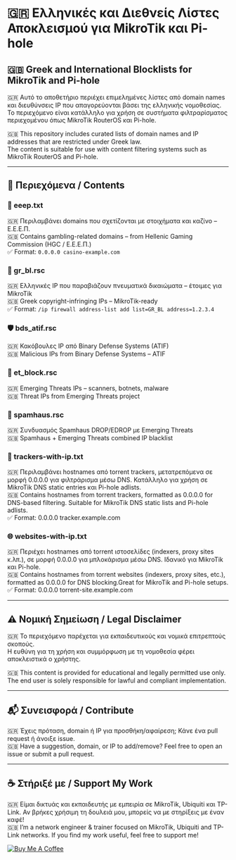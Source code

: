 # 🇬🇷 Ελληνικές και Διεθνείς Λίστες Αποκλεισμού για MikroTik και Pi-hole
## 🇬🇧 Greek and International Blocklists for MikroTik and Pi-hole

🇬🇷 Αυτό το αποθετήριο περιέχει επιμελημένες λίστες από domain names και διευθύνσεις IP που απαγορεύονται βάσει της ελληνικής νομοθεσίας.  
Το περιεχόμενο είναι κατάλληλο για χρήση σε συστήματα φιλτραρίσματος περιεχομένου όπως MikroTik RouterOS και Pi-hole.

🇬🇧 This repository includes curated lists of domain names and IP addresses that are restricted under Greek law.  
The content is suitable for use with content filtering systems such as MikroTik RouterOS and Pi-hole.

---

## 📁 Περιεχόμενα / Contents

### 📄 eeep.txt  
  🇬🇷 Περιλαμβάνει domains που σχετίζονται με στοιχήματα και καζίνο – Ε.Ε.Ε.Π.  
  🇬🇧 Contains gambling-related domains – from Hellenic Gaming Commission (HGC / Ε.Ε.Ε.Π.)  
  ✅ Format: `0.0.0.0 casino-example.com`   

### 🧱 gr_bl.rsc  
  🇬🇷 Ελληνικές IP που παραβιάζουν πνευματικά δικαιώματα – έτοιμες για MikroTik  
  🇬🇧 Greek copyright-infringing IPs – MikroTik-ready  
  ✅ Format: `/ip firewall address-list add list=GR_BL address=1.2.3.4`   

### 🛡️ bds_atif.rsc 
  🇬🇷 Κακόβουλες IP από Binary Defense Systems (ATIF)  
  🇬🇧 Malicious IPs from Binary Defense Systems – ATIF

### 🚨 et_block.rsc   
  🇬🇷 Emerging Threats IPs – scanners, botnets, malware  
  🇬🇧 Threat IPs from Emerging Threats project

### 📛 spamhaus.rsc   
  🇬🇷 Συνδυασμός Spamhaus DROP/EDROP με Emerging Threats  
  🇬🇧 Spamhaus + Emerging Threats combined IP blacklist

### 🧿 trackers-with-ip.txt   
  🇬🇷 Περιλαμβάνει hostnames από torrent trackers, μετατρεπόμενα σε μορφή 0.0.0.0 για φιλτράρισμα μέσω DNS. Κατάλληλο για χρήση σε MikroTik DNS static entries και Pi-hole adlists.   
  🇬🇧 Contains hostnames from torrent trackers, formatted as 0.0.0.0 for DNS-based filtering. Suitable for MikroTik DNS static lists and Pi-hole adlists.   
  ✅ Format: 0.0.0.0 tracker.example.com

### 🌐 websites-with-ip.txt   
  🇬🇷 Περιέχει hostnames από torrent ιστοσελίδες (indexers, proxy sites κ.λπ.), σε μορφή 0.0.0.0 για μπλοκάρισμα μέσω DNS. Ιδανικό για MikroTik και Pi-hole.   
  🇬🇧 Contains hostnames from torrent websites (indexers, proxy sites, etc.), formatted as 0.0.0.0 for DNS blocking.Great for MikroTik and Pi-hole setups.   
  ✅ Format: 0.0.0.0 torrent-site.example.com

---

## ⚠️ Νομική Σημείωση / Legal Disclaimer

🇬🇷 Το περιεχόμενο παρέχεται για εκπαιδευτικούς και νομικά επιτρεπτούς σκοπούς.  
Η ευθύνη για τη χρήση και συμμόρφωση με τη νομοθεσία φέρει αποκλειστικά ο χρήστης.

🇬🇧 This content is provided for educational and legally permitted use only.  
The end user is solely responsible for lawful and compliant implementation.

---

## 📬 Συνεισφορά / Contribute

🇬🇷 Έχεις πρόταση, domain ή IP για προσθήκη/αφαίρεση; Κάνε ένα pull request ή άνοιξε issue.  
🇬🇧 Have a suggestion, domain, or IP to add/remove? Feel free to open an issue or submit a pull request.

---

## ☕ Στήριξέ με / Support My Work

🇬🇷 Είμαι δικτυάς και εκπαιδευτής με εμπειρία σε MikroTik, Ubiquiti και TP-Link. Αν βρήκες χρήσιμη τη δουλειά μου, μπορείς να με στηρίξεις με έναν καφέ!  
🇬🇧 I’m a network engineer & trainer focused on MikroTik, Ubiquiti and TP-Link networks. If you find my work useful, feel free to support me!

[![Buy Me A Coffee](https://img.buymeacoffee.com/button-api/?text=Buy%20me%20a%20coffee&emoji=☕&slug=pournarasaa&button_colour=FFDD00&font_colour=000000&font_family=Arial&outline_colour=000000&coffee_colour=ffffff)](https://buymeacoffee.com/pournarasaa)
